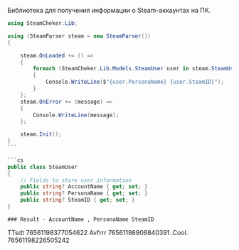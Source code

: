 
Библиотека для получения информации о Steam-аккаунтах на ПК. 

````cs
using SteamCheker.Lib;

using (SteamParser steam = new SteamParser())
{

    steam.OnLoaded += () =>
    {
        foreach (SteamCheker.Lib.Models.SteamUser user in steam.SteamUsers)
        {
            Console.WriteLine($"{user.PersonaName} {user.SteamID}");
        }
    };
    steam.OnError += (message) =>
    {
        Console.WriteLine(message);
    };

    steam.Init();
}
```

```cs
public class SteamUser
{
    // Fields to store user information
    public string? AccountName { get; set; }
    public string? PersonaName { get; set; }
    public string? SteamID { get; set; }
}
````

```
### Result - AccountName , PersonaName SteamID
```

TTsdt 76561198377054622
Avfrrr 76561198906840391
.Cool. 76561198226505242

```

```
